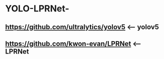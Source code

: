 # YOLO-LPRNet-

## https://github.com/ultralytics/yolov5 <-- yolov5
## https://github.com/kwon-evan/LPRNet <-- LPRNet

